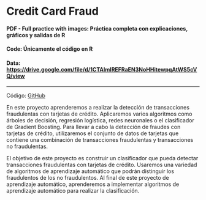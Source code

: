 # Credit Card Fraud

#### PDF - Full practice with images: Práctica completa con explicaciones, gráficos y salidas de R
#### Code: Únicamente el código en R
#### Data: https://drive.google.com/file/d/1CTAlmlREFRaEN3NoHHitewpqAtWS5cVQ/view

___

Código: [GitHub](https://github.com/alvarobarrio)

En este proyecto aprenderemos a realizar la detección de transacciones fraudulentas con tarjetas de crédito. Aplicaremos varios algoritmos como árboles de decisión, regresión logística, redes neuronales o el clasificador de Gradient Boosting. Para llevar a cabo la detección de fraudes con tarjetas de crédito, utilizaremos el conjunto de datos de tarjetas que contiene una combinación de transacciones fraudulentas y transacciones no fraudulentas.

El objetivo de este proyecto es construir un clasificador que pueda detectar transacciones fraudulentas con tarjetas de crédito. Usaremos una variedad de algoritmos de aprendizaje automático que podrán distinguir los fraudulentos de los no fraudulentos. Al final de este proyecto de aprendizaje automático, aprenderemos a implementar algoritmos de aprendizaje automático para realizar la clasificación.
